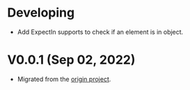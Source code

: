 # Developing

-   Add ExpectIn supports to check if an element is in object.

# V0.0.1 (Sep 02, 2022)

-   Migrated from the [origin project](https://github.com/xybor/xyplatform).

